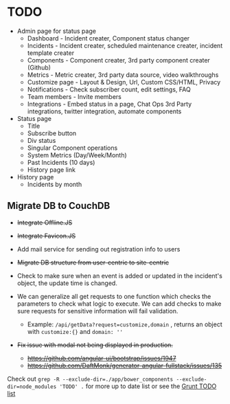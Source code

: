 TODO
====


* Admin page for status page
    * Dashboard - Incident creater, Component status changer
    * Incidents - Incident creater, scheduled maintenance creater, incident template creater
    * Components - Component creater, 3rd party component creater (Github)
    * Metrics - Metric creater, 3rd party data source, video walkthroughs
    * Customize page - Layout & Design, Url, Custom CSS/HTML, Privacy
    * Notifications - Check subscriber count, edit settings, FAQ
    * Team members - Invite members
    * Integrations - Embed status in a page, Chat Ops 3rd Party integrations, twitter integration, automate components
* Status page
    * Title
    * Subscribe button
    * Div status
    * Singular Component operations
    * System Metrics (Day/Week/Month)
    * Past Incidents (10 days)
    * History page link
* History page
    * Incidents by month

Migrate DB to CouchDB
----------------------

* ~~Integrate Offline.JS~~
* ~~Integrate Favicon.JS~~

* Add mail service for sending out registration info to users

* ~~Migrate DB structure from user-centric to site-centric~~

* Check to make sure when an event is added or updated in the incident's object, the update time is changed.

* We can generalize all get requests to one function which checks the parameters to check what logic to execute. We can add checks to make sure requests for sensitive information will fail validation.
    * Example: ```/api/getData?request=customize,domain``` , returns an object with ```customize:{}``` and ```domain: ''```

* ~~Fix issue with modal not being displayed in production.~~
    * ~~https://github.com/angular-ui/bootstrap/issues/1947~~
    * ~~https://github.com/DaftMonk/generator-angular-fullstack/issues/135~~

Check out ```grep -R --exclude-dir=./app/bower_components --exclude-dir=node_modules 'TODO' .``` for more up to date list or see the [Grunt TODO list](grunt-TODO.md)